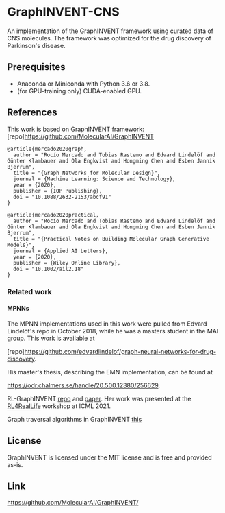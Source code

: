 # GraphINVENT-CNS
An implementation of the GraphINVENT framework using curated data of CNS molecules. The framework was optimized for the drug discovery of Parkinson's disease. 

## Prerequisites
* Anaconda or Miniconda with Python 3.6 or 3.8.
* (for GPU-training only) CUDA-enabled GPU.

## References
This work is based on GraphINVENT framework:
[repo]https://github.com/MolecularAI/GraphINVENT 
```
@article{mercado2020graph,
  author = "Rocío Mercado and Tobias Rastemo and Edvard Lindelöf and Günter Klambauer and Ola Engkvist and Hongming Chen and Esben Jannik Bjerrum",
  title = "{Graph Networks for Molecular Design}",
  journal = {Machine Learning: Science and Technology},
  year = {2020},
  publisher = {IOP Publishing},
  doi = "10.1088/2632-2153/abcf91"
}

@article{mercado2020practical,
  author = "Rocío Mercado and Tobias Rastemo and Edvard Lindelöf and Günter Klambauer and Ola Engkvist and Hongming Chen and Esben Jannik Bjerrum",
  title = "{Practical Notes on Building Molecular Graph Generative Models}",
  journal = {Applied AI Letters},
  year = {2020},
  publisher = {Wiley Online Library},
  doi = "10.1002/ail2.18"
}
```

### Related work
#### MPNNs
The MPNN implementations used in this work were pulled from Edvard Lindelöf's repo in October 2018, while he was a masters student in the MAI group. This work is available at

[repo]https://github.com/edvardlindelof/graph-neural-networks-for-drug-discovery.

His master's thesis, describing the EMN implementation, can be found at

https://odr.chalmers.se/handle/20.500.12380/256629.

RL-GraphINVENT
[repo](https://github.com/olsson-group/RL-GraphINVENT) and [paper](https://doi.org/10.33774/chemrxiv-2021-9w3tc). Her work was presented at the [RL4RealLife](https://sites.google.com/view/RL4RealLife) workshop at ICML 2021.

Graph traversal algorithms in GraphINVENT
[this](https://doi.org/10.33774/chemrxiv-2021-5c5l1)

## License
GraphINVENT is licensed under the MIT license and is free and provided as-is.

## Link
https://github.com/MolecularAI/GraphINVENT/
